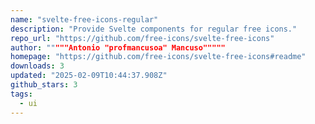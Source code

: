 ```yaml
---
name: "svelte-free-icons-regular"
description: "Provide Svelte components for regular free icons."
repo_url: "https://github.com/free-icons/svelte-free-icons"
author: """""Antonio "profmancusoa" Mancuso"""""
homepage: "https://github.com/free-icons/svelte-free-icons#readme"
downloads: 3
updated: "2025-02-09T10:44:37.908Z"
github_stars: 3
tags: 
  - ui
---
```

